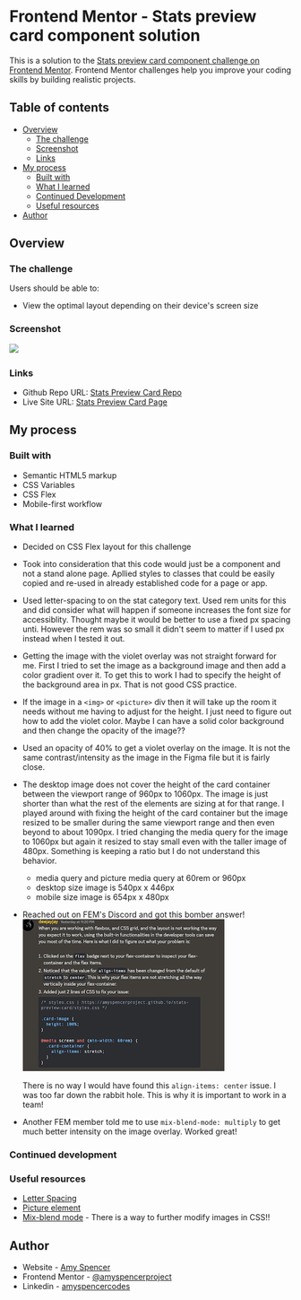 # Frontend Mentor - Stats preview card component solution

This is a solution to the [Stats preview card component challenge on Frontend Mentor](https://www.frontendmentor.io/challenges/stats-preview-card-component-8JqbgoU62). Frontend Mentor challenges help you improve your coding skills by building realistic projects.

## Table of contents

- [Overview](#overview)
  - [The challenge](#the-challenge)
  - [Screenshot](#screenshot)
  - [Links](#links)
- [My process](#my-process)
  - [Built with](#built-with)
  - [What I learned](#what-i-learned)
  - [Continued Development](#continued-development)
  - [Useful resources](#useful-resources)
- [Author](#author)

## Overview

### The challenge

Users should be able to:

- View the optimal layout depending on their device's screen size

### Screenshot

![](./screenshot.jpg)

### Links

- Github Repo URL: [Stats Preview Card Repo](https://github.com/amyspencerproject/stats-preview-card)
- Live Site URL: [Stats Preview Card Page](https://amyspencerproject.github.io/stats-preview-card/)

## My process

### Built with

- Semantic HTML5 markup
- CSS Variables
- CSS Flex
- Mobile-first workflow

### What I learned

- Decided on CSS Flex layout for this challenge
- Took into consideration that this code would just be a component and not a stand alone page. Apllied styles to classes that could be easily copied and re-used in already established code for a page or app.
- Used letter-spacing to on the stat category text. Used rem units for this and did consider what will happen if someone increases the font size for accessiblity. Thought maybe it would be better to use a fixed px spacing unti. However the rem was so small it didn't seem to matter if I used px instead when I tested it out.
- Getting the image with the violet overlay was not straight forward for me. First I tried to set the image as a background image and then add a color gradient over it. To get this to work I had to specify the height of the background area in px. That is not good CSS practice.
- If the image in a `<img>` or `<picture>` div then it will take up the room it needs without me having to adjust for the height. I just need to figure out how to add the violet color. Maybe I can have a solid color background and then change the opacity of the image??
- Used an opacity of 40% to get a violet overlay on the image. It is not the same contrast/intensity as the image in the Figma file but it is fairly close.
- The desktop image does not cover the height of the card container between the viewport range of 960px to 1060px. The image is just shorter than what the rest of the elements are sizing at for that range. I played around with fixing the height of the card container but the image resized to be smaller during the same viewport range and then even beyond to about 1090px. I tried changing the media query for the image to 1060px but again it resized to stay small even with the taller image of 480px. Something is keeping a ratio but I do not understand this behavior.

  - media query and picture media query at 60rem or 960px
  - desktop size image is 540px x 446px
  - mobile size image is 654px x 480px

- Reached out on FEM's Discord and got this bomber answer!
  ![](./Screenshot-FEM-discord-help.png)

  There is no way I would have found this `align-items: center` issue. I was too far down the rabbit hole. This is why it is important to work in a team!

- Another FEM member told me to use `mix-blend-mode: multiply` to get much better intensity on the image overlay. Worked great!

### Continued development

### Useful resources

- [Letter Spacing](https://developer.mozilla.org/en-US/docs/Web/CSS/letter-spacing)
- [Picture element](https://www.w3schools.com/html/html_images_picture.asp)
- [Mix-blend mode](https://developer.mozilla.org/en-US/docs/Web/CSS/mix-blend-mode) - There is a way to further modify images in CSS!!

## Author

- Website - [Amy Spencer](https://spencerproject.com/)
- Frontend Mentor - [@amyspencerproject](https://www.frontendmentor.io/profile/amyspencerproject)
- Linkedin - [amyspencercodes](https://www.linkedin.com/in/amyspencercodes/)
